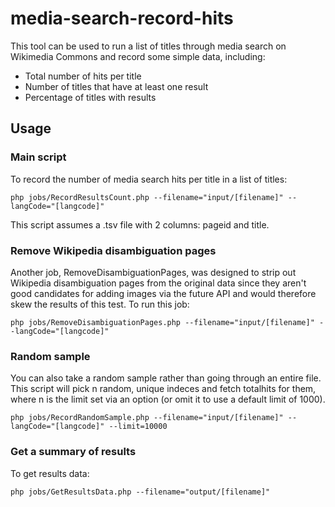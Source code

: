 # media-search-record-hits

This tool can be used to run a list of titles through media search on Wikimedia
Commons and record some simple data, including:
* Total number of hits per title
* Number of titles that have at least one result
* Percentage of titles with results

## Usage

### Main script

To record the number of media search hits per title in a list of titles:

```
php jobs/RecordResultsCount.php --filename="input/[filename]" --langCode="[langcode]"
```

This script assumes a .tsv file with 2 columns: pageid and title.

### Remove Wikipedia disambiguation pages

Another job, RemoveDisambiguationPages, was designed to strip out Wikipedia
disambiguation pages from the original data since they aren't good candidates
for adding images via the future API and would therefore skew the results of
this test. To run this job:

```
php jobs/RemoveDisambiguationPages.php --filename="input/[filename]" --langCode="[langcode]"
```

### Random sample

You can also take a random sample rather than going through an entire file. This
script will pick n random, unique indeces and fetch totalhits for them, where n
is the limit set via an option (or omit it to use a default limit of 1000).

```
php jobs/RecordRandomSample.php --filename="input/[filename]" --langCode="[langcode]" --limit=10000
```

### Get a summary of results

To get results data:

```
php jobs/GetResultsData.php --filename="output/[filename]"
```

